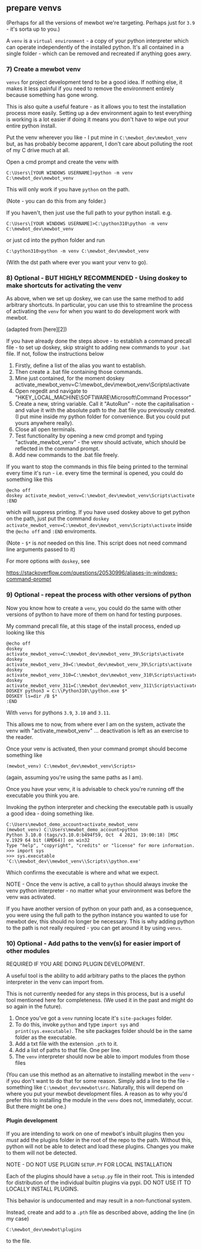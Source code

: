 <!--
SPDX-FileCopyrightText: 2023 Mewbot Developers <mewbot@quicksilver.london>

SPDX-License-Identifier: BSD-2-Clause
-->

## prepare venvs

(Perhaps for all the versions of mewbot we're targeting.
Perhaps just for `3.9` - it's sorta up to you.)

A `venv` is a `virtual environment` - a copy of your python interpreter which can operate independently of the installed python.
It's all contained in a single folder - which can be removed and recreated if anything goes awry.

### 7) Create a mewbot venv

`venvs` for project development tend to be a good idea.
If nothing else, it makes it less painful if you need to remove the environment entirely because something has gone wrong.

This is also quite a useful feature - as it allows you to test the installation process more easily.
Setting up a dev environment again to test everything is working is a lot easier if doing it means you don't have to wipe out your entire python install.

Put the venv wherever you like - I put mine in `C:\mewbot_dev\mewbot_venv` but, as has probably become apparent, I don't care about polluting the root of my C drive much at all.

Open a cmd prompt and create the venv with

```shell
C:\Users\[YOUR WINDOWS USERNAME]>python -m venv C:\mewbot_dev\mewbot_venv
```

This will only work if you have `python` on the path.

(Note - you can do this from any folder.)

If you haven't, then just use the full path to your python install. e.g.

```shell
C:\Users\[YOUR WINDOWS USERNAME]>C:\python310\python -m venv C:\mewbot_dev\mewbot_venv
```

or just cd into the python folder and run

```shell
C:\python310>python -m venv C:\mewbot_dev\mewbot_venv
```

(With the dst path where ever you want your venv to go).

### 8) Optional - BUT HIGHLY RECOMMENDED - Using doskey to make shortcuts for activating the venv

As above, when we set up doskey, we can use the same method to add arbitrary shortcuts.
In particular, you can use this to streamline the process of activating the `venv` for when you want to do development work with mewbot.

(adapted from [here][2])

If you have already done the steps above - to establish a command precall file - to set up doskey, skip straight to adding new commands to your `.bat` file.
If not, follow the instructions below

1) Firstly, define a list of the alias you want to establish.
2) Then create a .bat file containing those commands.
3) Mine just contained, for the moment
     doskey activate_mewbot_venv=C:\mewbot_dev\mewbot_venv\Scripts\activate
4) Open regedit and navigate to "HKEY_LOCAL_MACHINE\SOFTWARE\Microsoft\Command Processor"
5) Create a new, string variable. Call it "AutoRun" - note the capitalisation - and value it with the absolute path to the .bat file you previously created.
      (I put mine inside my python folder for convenience. But you could put yours anywhere really).
6) Close all open terminals.
7) Test functionality by opening a new cmd prompt and typing "activate_mewbot_venv" - the venv should activate, which should be reflected in the command prompt.
8) Add new commands to the .bat file freely.


If you want to stop the commands in this file being printed to the terminal every time it's run - i.e. every time the terminal is opened, you could do something like this

```shell
@echo off
doskey activate_mewbot_venv=C:\mewbot_dev\mewbot_venv\Scripts\activate
:END
```

which will suppress printing.
If you have used doskey above to get python on the path, just put the command `doskey activate_mewbot_venv=C:\mewbot_dev\mewbot_venv\Scripts\activate` inside the `@echo off` and `:END` enviroments.

(Note - `$*` is _not_ needed on this line. This script does not need command line arguments passed to it)

For more options with `doskey`, see

https://stackoverflow.com/questions/20530996/aliases-in-windows-command-prompt

### 9) Optional - repeat the process with other versions of python

Now you know how to create a `venv`, you could do the same with other versions of python to have more of them on hand for testing purposes.

My command precall file, at this stage of the install process, ended up looking like this

```shell
@echo off
doskey activate_mewbot_venv=C:\mewbot_dev\mewbot_venv_39\Scripts\activate
doskey activate_mewbot_venv_39=C:\mewbot_dev\mewbot_venv_39\Scripts\activate
doskey activate_mewbot_venv_310=C:\mewbot_dev\mewbot_venv_310\Scripts\activate
doskey activate_mewbot_venv_311=C:\mewbot_dev\mewbot_venv_311\Scripts\activate
DOSKEY python3 = C:\\Python310\\python.exe $*
DOSKEY ls=dir /B $*
:END
```

With `venvs` for pythons `3.9`, `3.10` and `3.11`.

This allows me to now, from where ever I am on the system, activate the venv with "activate_mewbot_venv" ... deactivation is left as an exercise to the reader.

Once your venv is activated, then your command prompt should become something like

```shell
(mewbot_venv) C:\mewbot_dev\mewbot_venv\Scripts>
```

(again, assuming you're using the same paths as I am).


Once you have your venv, it is advisable to check you're running off the executable you think you are.

Invoking the python interpreter and checking the executable path is usually a good idea - doing something like.

```shell
C:\Users\mewbot_demo_account>activate_mewbot_venv
(mewbot_venv) C:\Users\mewbot_demo_account>python
Python 3.10.0 (tags/v3.10.0:b494f59, Oct  4 2021, 19:00:18) [MSC v.1929 64 bit (AMD64)] on win32
Type "help", "copyright", "credits" or "license" for more information.
>>> import sys
>>> sys.executable
'C:\\mewbot_dev\\mewbot_venv\\Scripts\\python.exe'
```

Which confirms the executable is where and what we expect.

NOTE - Once the venv is active, a call to `python` should always invoke the venv python interpreter - no matter what your environment was before the venv was activated.

If you have another version of python on your path and, as a consequence, you were using the full path to the python instance you wanted to use for mewbot dev, this should no longer be necessary.
This is why adding python to the path is not really required - you can get around it by using `venvs`.

### 10) Optional - Add paths to the venv(s) for easier import of other modules

REQUIRED IF YOU ARE DOING PLUGIN DEVELOPMENT.

A useful tool is the ability to add arbitrary paths to the places the python interpreter in the venv can import from.

This is not currently needed for any steps in this process, but is a useful tool mentioned here for completeness.
(We used it in the past and might do so again in the future).

1) Once you've got a `venv` running locate it's `site-packages` folder.
2) To do this, invoke `python` and type `import sys` and `print(sys.executable)`. 
       The site packages folder should be in the same folder as the executable.
3) Add a txt file with the extension `.pth` to it.
4) Add a list of paths to that file. One per line.
5) The `venv` interpreter should now be able to import modules from those files

(You can use this method as an alternative to installing mewbot in the `venv` - if you don't want to do that for some reason.
Simply add a line to the file - something like `C:\mewbot_dev\mewbot\src`.
Naturally, this will depend on where you put your mewbot development files.
A reason as to why you'd prefer this to installing the module in the `venv` does not, immediately, occur.
But there might be one.)

#### Plugin development

If you are intending to work on one of mewbot's inbuilt plugins then you _must_ add the plugins folder in the root of the repo to the path.
Without this, python will not be able to detect and load these plugins.
Changes you make to them will not be detected.

NOTE - DO NOT USE PLUGIN `SETUP.PY` FOR LOCAL INSTALLATION

Each of the plugins should have a `setup.py` file in their root.
This is intended for distribution of the individual builtin plugins via pypi.
DO NOT USE IT TO LOCALLY INSTALL PLUGINS.

This behavior is undocumented and may result in a non-functional system.

Instead, create and add to a `.pth` file as described above, adding the line (in my case)

```shell
C:\mewbot_dev\mewbot\plugins
```

to the file.